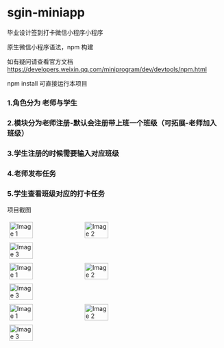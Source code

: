 # sgin-miniapp
毕业设计签到打卡微信小程序小程序

原生微信小程序语法，npm 构建

如有疑问请查看官方文档 https://developers.weixin.qq.com/miniprogram/dev/devtools/npm.html

npm install 可直接运行本项目

### 1.角色分为 老师与学生
### 2.模块分为老师注册-默认会注册带上班一个班级（可拓展-老师加入班级）
### 3.学生注册的时候需要输入对应班级


### 4.老师发布任务
### 5.学生查看班级对应的打卡任务


项目截图
<div style="display: flex; flex-wrap: wrap;">
  <img src="https://github.com/user-attachments/assets/94467dd6-b6ea-4eeb-99ba-008aa0a0a234" alt="Image 1" style="width: 33%; height: auto; margin: 5px;">
  <img src="https://github.com/user-attachments/assets/e23ec993-9d4c-422e-8e0a-724369fbfea1" alt="Image 2" style="width: 33%; height: auto; margin: 5px;">
  <img src="https://github.com/user-attachments/assets/35ff156e-d308-4e6d-896e-70936c46387a" alt="Image 3" style="width: 33%; height: auto; margin: 5px;">
</div>

<div style="display: flex; flex-wrap: wrap;">
  <img src="https://github.com/user-attachments/assets/b2db9895-f3db-4220-8b0e-2723355e0276" alt="Image 1" style="width: 33%; height: auto; margin: 5px;">
  <img src="https://github.com/user-attachments/assets/fc1162c4-be90-4605-b64c-e1e1e3043008" alt="Image 2" style="width: 33%; height: auto; margin: 5px;">
  <img src="https://github.com/user-attachments/assets/58c97d01-e2c1-4fa2-809e-6655df7a0efe" alt="Image 3" style="width: 33%; height: auto; margin: 5px;">
</div>

<div style="display: flex; flex-wrap: wrap;">
  <img src="https://github.com/user-attachments/assets/d3a47407-051f-440f-bf7e-30d966f1fa1e" alt="Image 1" style="width: 33%; height: auto; margin: 5px;">
  <img src="https://github.com/user-attachments/assets/3f3e3325-0747-4369-8c2e-1a667a1c26af" alt="Image 2" style="width: 33%; height: auto; margin: 5px;">
  <img src="https://github.com/user-attachments/assets/efb5cc8e-8de1-484f-8732-8824c3e08f29" alt="Image 3" style="width: 33%; height: auto; margin: 5px;">
</div>
